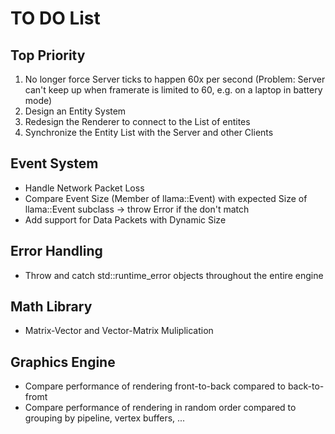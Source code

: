 # TO DO List

## Top Priority
1. No longer force Server ticks to happen 60x per second (Problem: Server can't keep up when framerate is limited to 60, e.g. on a laptop in battery mode)
1. Design an Entity System
1. Redesign the Renderer to connect to the List of entites
1. Synchronize the Entity List with the Server and other Clients

## Event System
- Handle Network Packet Loss
- Compare Event Size (Member of llama::Event) with expected Size of llama::Event subclass -> throw Error if the don't match
- Add support for Data Packets with Dynamic Size

## Error Handling
- Throw and catch std::runtime_error objects throughout the entire engine

## Math Library
- Matrix-Vector and Vector-Matrix Muliplication

## Graphics Engine
- Compare performance of rendering front-to-back compared to back-to-fromt
- Compare performance of rendering in random order compared to grouping by pipeline, vertex buffers, ...